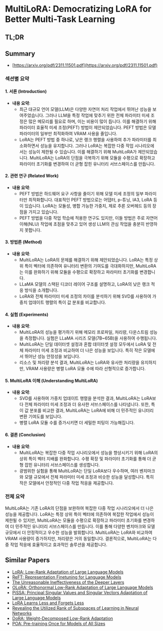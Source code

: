 # MultiLoRA: Democratizing LoRA for Better Multi-Task Learning
## TL;DR
## Summary
- [https://arxiv.org/pdf/2311.11501.pdf](https://arxiv.org/pdf/2311.11501.pdf)

### 섹션별 요약

#### 1. 서론 (Introduction)
- **내용 요약**:
  - 최근 대규모 언어 모델(LLM)은 다양한 자연어 처리 작업에서 뛰어난 성능을 보여주었습니다. 그러나 LLM을 특정 작업에 맞추기 위한 전체 파라미터 미세 조정은 많은 메모리를 필요로 하며, 이는 비용이 많이 듭니다. 이를 해결하기 위해 파라미터 효율적 미세 조정(PEFT) 방법이 제안되었습니다. PEFT 방법은 모델 파라미터의 일부만 최적화하여 VRAM 사용을 줄입니다. 
  - LoRA는 PEFT 방법 중 하나로, 낮은 랭크 행렬을 사용하여 추가 파라미터를 최소화하면서 성능을 유지합니다. 그러나 LoRA는 복잡한 다중 작업 시나리오에서는 성능이 제한될 수 있습니다. 이를 해결하기 위해 MultiLoRA가 제안되었습니다. MultiLoRA는 LoRA의 단점을 극복하기 위해 모듈을 수평으로 확장하고 파라미터 초기화를 변경하여 더 균형 잡힌 유니터리 서브스페이스를 만듭니다.

#### 2. 관련 연구 (Related Work)
- **내용 요약**:
  - PEFT 방법은 하드웨어 요구 사항을 줄이기 위해 모델 미세 조정의 일부 파라미터만 최적화합니다. 대표적인 PEFT 방법으로는 어댑터, p-튜닝, IA3, LoRA 등이 있습니다. LoRA는 모듈성, 병합 가능한 가중치, 제로 추론 오버헤드 등의 장점을 가지고 있습니다.
  - PEFT 방법을 다중 작업 학습에 적용한 연구도 있지만, 이들 방법은 주로 자연어 이해(NLU) 작업에 초점을 맞추고 있어 생성 LLM의 관심 작업을 충분히 반영하지 못합니다.

#### 3. 방법론 (Method)
- **내용 요약**:
  - MultiLoRA는 LoRA의 문제를 해결하기 위해 제안되었습니다. LoRA는 특정 상위 특이 벡터에 의존하여 유니터리 변환의 기여도를 극대화하지만, MultiLoRA는 이를 완화하기 위해 모듈을 수평으로 확장하고 파라미터 초기화를 변경합니다.
  - LLaMA 모델의 스택된 디코더 레이어 구조를 설명하고, LoRA의 낮은 랭크 적응 방식을 소개합니다.
  - LoRA와 전체 파라미터 미세 조정의 차이를 분석하기 위해 SVD를 사용하여 가중치 업데이트 행렬의 특이 값 분포를 비교합니다.

#### 4. 실험 (Experiments)
- **내용 요약**:
  - MultiLoRA의 성능을 평가하기 위해 메모리 프로파일, 처리량, 다운스트림 성능을 측정합니다. 실험은 LLaMA 시리즈 모델(7B~65B)을 사용하여 수행됩니다.
  - MultiLoRA는 단일 데이터셋 설정과 혼합 데이터셋 설정 모두에서 LoRA 및 전체 파라미터 미세 조정과 비교하여 더 나은 성능을 보입니다. 특히 작은 모델에서 뛰어난 성능 안정성을 보입니다.
  - 리소스 및 처리량 분석 결과, MultiLoRA는 LoRA와 유사한 처리량을 유지하지만, VRAM 사용량은 병렬 LoRA 모듈 수에 따라 선형적으로 증가합니다.

#### 5. MultiLoRA 이해 (Understanding MultiLoRA)
- **내용 요약**:
  - SVD를 사용하여 가중치 업데이트 행렬을 분석한 결과, MultiLoRA는 LoRA보다 전체 파라미터 미세 조정과 더 유사한 서브스페이스를 나타냅니다. 또한, 특이 값 분포를 비교한 결과, MultiLoRA는 LoRA에 비해 더 민주적인 유니터리 변환 기여도를 보입니다.
  - 병렬 LoRA 모듈 수를 증가시키면 더 세밀한 피팅이 가능해집니다.

#### 6. 결론 (Conclusion)
- **내용 요약**:
  - MultiLoRA는 복잡한 다중 작업 시나리오에서 성능을 향상시키기 위해 LoRA의 상위 특이 벡터 지배를 완화합니다. 수평 확장 및 파라미터 초기화를 통해 더 균형 잡힌 유니터리 서브스페이스를 생성합니다.
  - 광범위한 실험을 통해 MultiLoRA는 단일 LoRA보다 우수하며, 여러 벤치마크와 모델 규모에서 전체 파라미터 미세 조정과 비슷한 성능을 달성합니다. 특히 작은 모델에서 안정적인 다중 작업 적응을 제공합니다.

### 전체 요약
MultiLoRA는 기존 LoRA의 단점을 보완하여 복잡한 다중 작업 시나리오에서 더 나은 성능을 제공합니다. LoRA는 특정 상위 특이 벡터에 의존하여 복잡한 작업에서 성능이 제한될 수 있지만, MultiLoRA는 모듈을 수평으로 확장하고 파라미터 초기화를 변경하여 더 민주적인 유니터리 서브스페이스를 만듭니다. 이를 통해 다양한 벤치마크와 모델 규모에서 더 안정적이고 우수한 성능을 발휘합니다. MultiLoRA는 LoRA와 비교하여 VRAM 사용량이 증가하지만, 처리량은 거의 동일합니다. 결론적으로, MultiLoRA는 다중 작업 적응에 효율적이고 효과적인 솔루션을 제공합니다.

## Similar Papers
- [LoRA: Low-Rank Adaptation of Large Language Models](2106.09685.md)
- [ReFT: Representation Finetuning for Language Models](2404.03592.md)
- [The Unreasonable Ineffectiveness of the Deeper Layers](2403.17887.md)
- [OLoRA: Orthonormal Low-Rank Adaptation of Large Language Models](2406.01775.md)
- [PiSSA: Principal Singular Values and Singular Vectors Adaptation of Large Language Models](2404.02948.md)
- [LoRA Learns Less and Forgets Less](2405.09673.md)
- [Revealing the Utilized Rank of Subspaces of Learning in Neural Networks](2407.04797.md)
- [DoRA: Weight-Decomposed Low-Rank Adaptation](2402.09353.md)
- [POA: Pre-training Once for Models of All Sizes](2408.01031.md)
